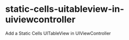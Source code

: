 static-cells-uitableview-in-uiviewcontroller
============================================

Add a Static Cells UITableView in UIViewController
